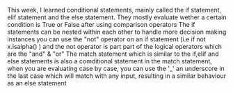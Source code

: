 This week, I learned conditional statements, mainly called the if statement, elif statement and the else statement.
They mostly evaluate wether a certain condition is True or False after using comparison operators
The if statements can be nested within each other to handle more decision making instances 
you can use the "not" operator on an if statement (i.e if not x.isalpha() ) and the not operator is part part of the logical operators which are the "and" & "or"
The match statement which is similar to the if,elif and else statements is also a comditional statement
in the match statement, when you are evaluating case by case, you can use the '_' an underscore in the last case which will match with any input, resulting in a similar behaviour as an else statement
